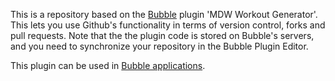 This is a repository based on the [Bubble](https://bubble.is) plugin 'MDW Workout Generator'. This lets you use Github's functionality in terms of version control, forks and pull requests. Note that the the plugin code is stored on Bubble's servers, and you need to synchronize your repository in the Bubble Plugin Editor. 

 This plugin can be used in [Bubble applications](https://bubble.is).